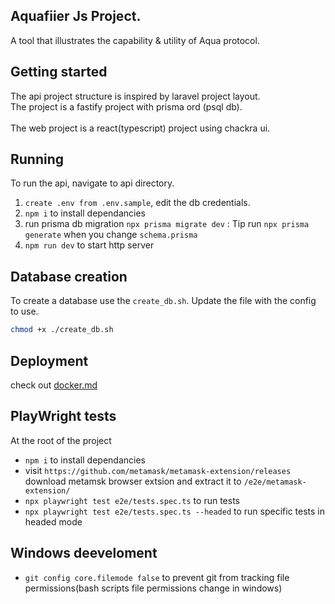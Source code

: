 ## Aquafiier Js Project.
A tool that illustrates the capability & utility of Aqua protocol.

## Getting started 
The api project structure is inspired by laravel project layout.<br/> The project is a fastify project with prisma ord (psql db).<br/><br/>
The web project is a react(typescript) project using chackra ui.

## Running 
To run the api, navigate to api directory.
1. `create .env from .env.sample`, edit the db credentials.
2. `npm i` to install dependancies
3. run prisma db migration `npx prisma migrate dev` : Tip run `npx prisma generate` when you change `schema.prisma`
4. `npm run dev` to start http server


## Database creation
To create a database use the `create_db.sh`. Update the file with the config to use.
```bash
chmod +x ./create_db.sh
```


## Deployment
check out [docker.md](./docker.md) 

## PlayWright tests
At the root of the project
- `npm i` to install dependancies
- visit `https://github.com/metamask/metamask-extension/releases` download metamsk browser extsion and extract  it to `/e2e/metamask-extension/` 
- `npx playwright test e2e/tests.spec.ts` to run tests 
- `npx playwright test e2e/tests.spec.ts --headed` to run specific tests in headed mode

## Windows deeveloment
- `git config core.filemode false` to prevent git from tracking file permissions(bash scripts file permissions change in windows)